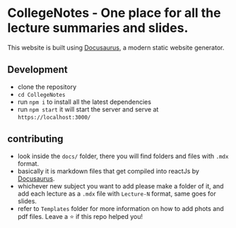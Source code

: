 # CollegeNotes - One place for all the lecture summaries and slides.

This website is built using [Docusaurus](https://docusaurus.io/), a modern static website generator.

## Development

- clone the repository
- `cd CollegeNotes`
- run `npm i` to install all the latest dependencies
- run `npm start` it will start the server and serve at `https://localhost:3000/`

## contributing
- look inside the `docs/` folder, there you will find folders and files with `.mdx` format.
- basically it is markdown files that get compiled into reactJs by [Docusaurus](https://docusaurus.io/).
- whichever new subject you want to add please make a folder of it, and add each lecture as a `.mdx` file with `Lecture-N` format, same goes for slides.
- refer to `Templates` folder for more information on how to add phots and pdf files.
Leave a ⭐ if this repo helped you!
